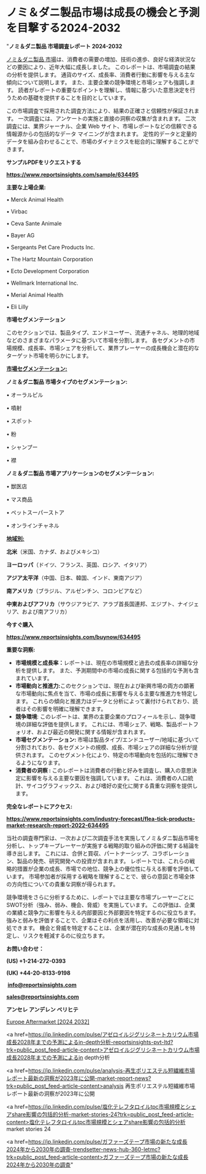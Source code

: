 # ノミ＆ダニ製品市場は成長の機会と予測を目撃する2024-2032

"<strong>ノミ＆ダニ製品 市場調査レポート 2024-2032</strong>

<a href=https://www.reportsinsights.com/sample/634495>ノミ＆ダニ製品 市場</a>は、消費者の需要の増加、技術の進歩、良好な経済状況などの要因により、近年大幅に成長しました。 このレポートは、市場調査の結果の分析を提供します。 通貨のサイズ、成長率、消費者行動に影響を与える主な傾向について説明します。 また、主要企業の競争環境と市場シェアも強調します。 読者がレポートの重要なポイントを理解し、情報に基づいた意思決定を行うための基礎を提供することを目的としています。

この市場調査で採用された調査方法により、結果の正確さと信頼性が保証されます。 一次調査には、アンケートの実施と直接の洞察の収集が含まれます。 二次調査には、業界ジャーナル、企業 Web サイト、市場レポートなどの信頼できる情報源からの包括的なデータ マイニングが含まれます。 定性的データと定量的データを組み合わせることで、市場のダイナミクスを総合的に理解することができます。

<strong><b>サンプルPDFをリクエストする</b></strong>

<a href=https://www.reportsinsights.com/sample/634495><strong><u>https://www.reportsinsights.com/sample/634495</u></strong></a>

<strong>主要な上場企業:</strong>

• Merck Animal Health

• Virbac

• Ceva Sante Animale

• Bayer AG

• Sergeants Pet Care Products Inc.

• The Hartz Mountain Corporation

• Ecto Development Corporation

• Wellmark International Inc.

• Merial Animal Health

• Eli Lilly

<strong>市場セグメンテーション</strong>

このセクションでは、製品タイプ、エンドユーザー、流通チャネル、地理的地域などのさまざまなパラメータに基づいて市場を分割します。 各セグメントの市場規模、成長率、市場シェアを分析して、業界プレーヤーの成長機会と潜在的なターゲット市場を明らかにします。

<strong><u>市場セグメンテーション</u></strong><strong><u>:</u></strong>

<strong>ノミ＆ダニ製品 市場タイプのセグメンテーション:</strong>

• オーラルピル

• 噴射

• スポット

• 粉

• シャンプー

• 襟

<strong>ノミ＆ダニ製品 市場アプリケーションのセグメンテーション:</strong>

• 獣医店

• マス商品

• ペットスーパーストア

• オンラインチャネル

<strong><u>地域別</u></strong><strong><u>:</u></strong>

<strong>北米</strong>（米国、カナダ、およびメキシコ）

<strong>ヨーロッパ</strong>（ドイツ、フランス、英国、ロシア、イタリア）

<strong>アジア太平洋</strong>（中国、日本、韓国、インド、東南アジア）

<strong>南アメリカ</strong>（ブラジル、アルゼンチン、コロンビアなど）

<strong>中東およびアフリカ</strong>（サウジアラビア、アラブ首長国連邦、エジプト、ナイジェリア、および南アフリカ）

<strong>今すぐ購入</strong>

<a href=https://www.reportsinsights.com/buynow/634495><strong><u>https://www.reportsinsights.com/buynow/634495</u></strong></a>

<strong>重要な洞察:</strong>
<ul>
  <li><strong>市場規模と成長率：</strong>レポートは、現在の市場規模と過去の成長率の詳細な分析を提供します。 また、予測期間中の市場の成長に関する包括的な予測も含まれています。</li>
  <li><strong>市場動向と推進力:</strong>このセクションでは、現在および新興市場の両方の顕著な市場動向に焦点を当て、市場の成長に影響を与える主要な推進力を特定します。 これらの傾向と推進力はデータと分析によって裏付けられており、読者はその影響を明確に理解できます。</li>
  <li><strong>競争環境</strong>: このレポートは、業界の主要企業のプロフィールを示し、競争環境の詳細な評価を提供します。 これには、市場シェア、戦略、製品ポートフォリオ、および最近の開発に関する情報が含まれます。</li>
  <li><strong>市場セグメンテーション: </strong>市場は製品タイプ/エンドユーザー/地域に基づいて分割されており、各セグメントの規模、成長、市場シェアの詳細な分析が提供されます。 このセグメント化により、特定の市場動向を包括的に理解できるようになります。</li>
  <li><strong>消費者の洞察 : </strong>このレポートは消費者の行動と好みを調査し、購入の意思決定に影響を与える主要な要因を強調しています。 これは、消費者の人口統計、サイコグラフィックス、および嗜好の変化に関する貴重な洞察を提供します。</li>
</ul>
<strong>完全なレポートにアクセス:</strong>

<a href=https://www.reportsinsights.com/industry-forecast/flea-tick-products-market-research-report-2022-634495><strong><u><b>https://www.reportsinsights.com/industry-forecast/flea-tick-products-market-research-report-2022-634495</b></u></strong></a>

当社の調査専門家は、一次および二次調査手法を実施してノミ＆ダニ製品市場を分析し、トップキープレーヤーが実施する戦略的取り組みの評価に関する結論を導き出します。 これには、合併と買収、パートナーシップ、コラボレーション、製品の発売、研究開発への投資が含まれます。 レポートでは、これらの戦略的措置が企業の成長、市場での地位、競争上の優位性に与える影響を評価しています。 市場参加者が採用する戦略を理解することで、彼らの意図と市場全体の方向性についての貴重な洞察が得られます。

競争環境をさらに分析するために、レポートでは主要な市場プレーヤーごとにSWOT分析（強み、弱み、機会、脅威）を実施しています。 この評価は、企業の業績と競争力に影響を与える内部要因と外部要因を特定するのに役立ちます。 強みと弱みを評価することで、企業はその利点を活用し、改善が必要な領域に対処できます。 機会と脅威を特定することは、企業が潜在的な成長の見通しを特定し、リスクを軽減するのに役立ちます。

<strong>お問い合わせ：</strong>

<strong>(US) +1-214-272-0393</strong>

<strong>(UK) +44-20-8133-9198</strong>

<strong> </strong><a href=info@reportsinsights.com><strong><u>info@reportsinsights.com</u></strong></a>

<a href=sales@reportsinsights.com><strong><u>sales@reportsinsights.com</u></strong></a>

<strong>アンセレ アンデレン ベリヒテ</strong>

<a href=https://www.linkedin.com/pulse/europe-aftermarket-automotive-parts-retailer-qrtwf/>Europe Aftermarket [2024 2032]</a>

<a href=https://jp.linkedin.com/pulse/アゼロイルジグリシネートカリウム市場成長2028年までの予測によるin-depth分析-reportsinsights-pvt-ltd?trk=public_post_feed-article-content>アゼロイルジグリシネートカリウム市場成長2028年までの予測によるin depth分析</a>

<a href=https://jp.linkedin.com/pulse/analysis-再生ポリエステル短繊維市場レポート最新の洞察が2023年に公開-market-report-news?trk=public_post_feed-article-content>analysis 再生ポリエステル短繊維市場レポート最新の洞察が2023年に公開</a>

<a href=https://jp.linkedin.com/pulse/塩化テレフタロイルtpc市場規模とシェアshare影響の包括的分析-market-stories-24?trk=public_post_feed-article-content>塩化テレフタロイルtpc市場規模とシェアshare影響の包括的分析 market stories 24</a>

<a href=https://jp.linkedin.com/pulse/ガファーズテープ市場の新たな成長2024年から2030年の調査-trendsetter-news-hub-360-letmc?trk=public_post_feed-article-content>ガファーズテープ市場の新たな成長2024年から2030年の調査</a>"
